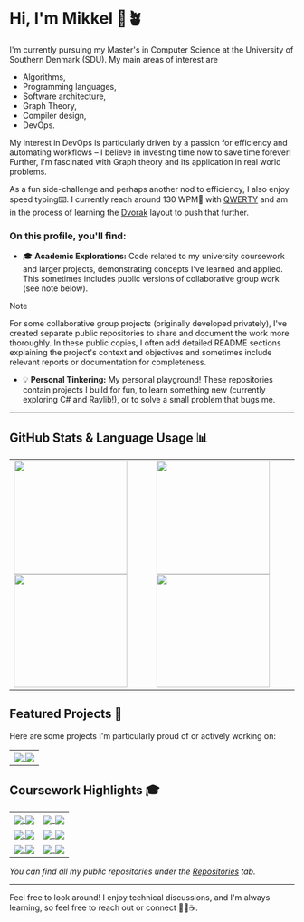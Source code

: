 # Hi, I'm Mikkel 👋🪴

I'm currently pursuing my Master's in Computer Science at the University of Southern Denmark (SDU). 
My main areas of interest are
- Algorithms,
- Programming languages,
- Software architecture,
- Graph Theory,
- Compiler design,
- DevOps.

My interest in DevOps is particularly driven by a passion for efficiency and automating workflows – I believe in investing time now to save time forever!
Further, I'm fascinated with Graph theory and its application in real world problems.

As a fun side-challenge and perhaps another nod to efficiency, I also enjoy speed typing⌨️. I currently reach around 130 WPM🚀 with [QWERTY](https://en.wikipedia.org/wiki/QWERTY) and am in the process of learning the [Dvorak](https://en.wikipedia.org/wiki/Dvorak_keyboard_layout) layout to push that further.


### On this profile, you'll find:
*  🎓 **Academic Explorations:** Code related to my university coursework and larger projects, demonstrating concepts I've learned and applied. This sometimes includes public versions of collaborative group work (see note below).
> [!NOTE]
> For some collaborative group projects (originally developed privately), I've created separate public repositories to share and document the work more thoroughly. In these public copies, I often add detailed README sections explaining the project's context and objectives and sometimes include relevant reports or documentation for completeness.
*  💡 **Personal Tinkering:** My personal playground! These repositories contain projects I build for fun, to learn something new (currently exploring C# and Raylib!), or to solve a small problem that bugs me.

---

## GitHub Stats & Language Usage 📊

<table>
  <tr>
    <td>
      <a href="https://github.com/mikkn21#gh-dark-mode-only">
        <img height=200 align="center" src="https://github-readme-stats.vercel.app/api/top-langs/?username=mikkn21&hide=php&show_icons=true&layout=donut&theme=gruvbox#gh-dark-mode-only" />
      </a>
      <a href="https://github.com/mikkn21#gh-light-mode-only">
        <img height=200  align="center" src="https://github-readme-stats.vercel.app/api/top-langs/?username=mikkn21&hide=php&show_icons=true&layout=donut&theme=gruvbox_light#gh-light-mode-only" />
      </a>
    </td>
    <td>
      <a href="https://github.com/mikkn21#gh-dark-mode-only">
        <img height=200 align="center" src="https://github-readme-stats.vercel.app/api?username=mikkn21&show_icons=true&theme=gruvbox#gh-dark-mode-only" />
      </a>
      <a href="https://github.com/mikkn21#gh-light-mode-only">
        <img height=200  align="center" src="https://github-readme-stats.vercel.app/api?username=mikkn21&show_icons=true&theme=gruvbox_light#gh-light-mode-only" />
      </a>
    </td>
  </tr>
</table>
</table>


## Featured Projects 🚀

Here are some projects I'm particularly proud of or actively working on:

<table>
  <tr>
    <td>
      <a href="https://github.com/mikkn21/MazeGeneration#gh-dark-mode-only">
        <img align="center" src="https://github-readme-stats.vercel.app/api/pin/?username=mikkn21&repo=MazeGeneration&theme=gruvbox#gh-dark-mode-only" /> 
      </a>
      <a href="https://github.com/mikkn21/MazeGeneration#gh-light-mode-only">
        <img align="center" src="https://github-readme-stats.vercel.app/api/pin/?username=mikkn21&repo=MazeGeneration&theme=gruvbox_light#gh-light-mode-only" />
      </a>
    </td>
  </tr>
</table>

<!-- *   **[MazeGeneration](https://github.com/mikkn21/MazeGeneration)** - C# | A learning tool to visualize maze generation algorithms and run multiple different algorithms side by side to see their differences. -->


## Coursework Highlights 🎓
<table>
  <tr>
    <td>
      <a href="https://github.com/mikkn21/BachelorThesisGCC#gh-dark-mode-only">
        <img align="center" src="https://github-readme-stats.vercel.app/api/pin/?username=mikkn21&repo=BachelorThesisGCC&theme=gruvbox#gh-dark-mode-only" />
      </a>
      <a href="https://github.com/mikkn21/BachelorThesisGCC#gh-light-mode-only">
        <img align="center" src="https://github-readme-stats.vercel.app/api/pin/?username=mikkn21&repo=BachelorThesisGCC&theme=gruvbox_light#gh-light-mode-only" />
      </a>
    </td>
    <td>
      <a href="https://github.com/mikkn21/DM819Project1#gh-dark-mode-only">
        <img align="center" src="https://github-readme-stats.vercel.app/api/pin/?username=mikkn21&repo=DM819Project1&theme=gruvbox#gh-dark-mode-only" />
      </a>
      <a href="https://github.com/mikkn21/DM819Project1#gh-light-mode-only">
        <img  align="center" src="https://github-readme-stats.vercel.app/api/pin/?username=mikkn21&repo=DM819Project1&theme=gruvbox_light#gh-light-mode-only" />
      </a>
    </td>
  </tr>
  <tr>
    <td>
      <a href="https://github.com/mikkn21/DM819Project2#gh-dark-mode-only">
        <img align="center" src="https://github-readme-stats.vercel.app/api/pin/?username=mikkn21&repo=DM819Project2&theme=gruvbox#gh-dark-mode-only" />
      </a>
      <a href="https://github.com/mikkn21/DM819Project2#gh-light-mode-only">
        <img align="center" src="https://github-readme-stats.vercel.app/api/pin/?username=mikkn21&repo=DM819Project2&theme=gruvbox_light#gh-light-mode-only" />
      </a>
    </td>
    <td>
      <a href="https://github.com/mikkn21/FrontEndDevOpsProject#gh-dark-mode-only">
        <img align="center" src="https://github-readme-stats.vercel.app/api/pin/?username=mikkn21&repo=FrontEndDevOpsProject&theme=gruvbox#gh-dark-mode-only" />
      </a>
      <a href="https://github.com/mikkn21/FrontEndDevOpsProject#gh-light-mode-only">
        <img align="center" src="https://github-readme-stats.vercel.app/api/pin/?username=mikkn21&repo=FrontEndDevOpsProject&theme=gruvbox_light#gh-light-mode-only" />
      </a>
    </td>
  </tr>
  <tr>
    <td>
      <a href="https://github.com/mikkn21/DM571Project#gh-dark-mode-only">
        <img align="center" src="https://github-readme-stats.vercel.app/api/pin/?username=mikkn21&repo=DM571Project&theme=gruvbox#gh-dark-mode-only" />
      </a>
      <a href="https://github.com/mikkn21/DM571Project#gh-light-mode-only">
        <img align="center" src="https://github-readme-stats.vercel.app/api/pin/?username=mikkn21&repo=DM571Project&theme=gruvbox_light#gh-light-mode-only" />
      </a>
    </td>
    <td>
      <a href="https://github.com/mikkn21/DM548CycleDetection#gh-dark-mode-only">
        <img align="center" src="https://github-readme-stats.vercel.app/api/pin/?username=mikkn21&repo=DM548CycleDetection&theme=gruvbox#gh-dark-mode-only" />
      </a>
      <a href="https://github.com/mikkn21/DM548CycleDetection#gh-light-mode-only">
        <img align="center" src="https://github-readme-stats.vercel.app/api/pin/?username=mikkn21&repo=DM548CycleDetection&theme=gruvbox_light#gh-light-mode-only" />
      </a>
    </td>
  </tr>
</table>



<!-- *   **[The Giga Chad Compiler (Bachelor Thesis)](https://github.com/mikkn21/BachelorThesisGCC)** - C++ | Designed and implemented the Giga Chad Compiler (GCC), translating a custom language (GCL) to x86-64 Linux assembly. Features include Boost.Spirit parsing, liveness analysis, peephole optimization, and graph-coloring register allocation. -->
<!-- *   **[DM819-Project1](https://github.com/mikkn21/DM819Project1)** - Python | Sweep-line algorithm for visibility problems. --->
<!-- *   **[DM819-Project2](https://github.com/mikkn21/DM819Project2)** - Python | Fortune's algorithm for computing Voronoi diagrams -->
<!-- *   **[DM885-ExamProject](https://github.com/mikkn21/FrontEndDevOpsProject)** - React/TypeScript | Frontend for a system designed to automatically test student programming assignments (Microservices/DevOps exam project). --->
<!-- *   **[DM571-Project](https://github.com/mikkn21/DM571Project)** - Django/Python | Software Engineering course project: designed and documented an online cinema booking system, emphasizing requirements analysis, system modeling (UML/C4), API specification, and testing. --->
<!--- *  **[DM548-CycleDetection](https://github.com/mikkn21/DM548CycleDetection)** – C | Implemented Kahn’s algorithm for cycle detection in directed graphs. --->

*You can find all my public repositories under the [Repositories](https://github.com/mikkn21?tab=repositories) tab.*

--- 

Feel free to look around! I enjoy technical discussions, and I'm always learning, so feel free to reach out or connect 🧑‍💻☕.

